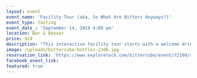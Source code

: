 ```yaml
---
layout: event
event_name: 'Facility Tour (aka, So What Are Bitters Anyways?)'
event_type: tasting
event_date_: 'September 14, 2019 4:00 pm'
location: Bar & Bazaar
price: $14
description: "This interactive facility tour starts with a welcome drink in the Bazaar. We will go behind the scenes in the production facility, where we will navigate the entire bitters-making process from raw botanicals to bottling. We'll also make a stop at the R&D lab for a taste of something we are currently working on. The tour finishes with a cocktail of your choice from the Bazaar and a\_bitters demonstration, during which you'll lick and smell your own hands in front of strangers. Trust us, it's cool and not weird at all.\nAll tour guests get 10% off Bittercube products in the Bazaar."
image: /uploads/bittercube-bottles-2106.jpg
reservation_link: 'https://www.exploretock.com/bittercube/event/72108/so-what-are-bitters-anyway'
facebook_event_link:
featured: true
---
```


